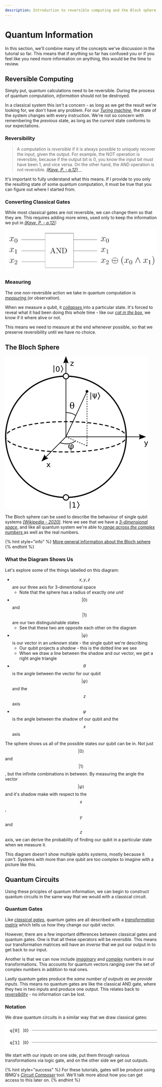```yaml
---
description: Introduction to reversible computing and the Bloch sphere
---
```


# Quantum Information

In this section, we'll combine many of the concepts we've discussion in the tutorial so far. This means that if anything so far has confused you or if you feel like you need more information on anything, this would be the time to review.

## Reversible Computing

Simply put, quantum calculations need to be reversible. During the process of quantum computation, _information_ should not be destroyed. 

In a classical system this isn't a concern - as long as we get the result we're looking for, we don't have any problem. For our [_Turing machine_](classical-models-of-computation.md#the-turing-machine), the state of the system changes with every instruction. We're not so concern with remembering the _previous_ state, as long as the _current_ state conforms to our expectations.

### Reversibility

> A computation is _reversible_ if it is always possible to uniquely recover the input, given the output. For example, the NOT operation is reversible, because if the output bit is 0, you know the input bit must have been 1, and vice versa. On the other hand, the AND operation is not reversible. [_\(Kaye, P. - p.12\)_](quantum-circuit-summary/quantum-circuit-references.md#reversibility)\_\_

It's important to fully understand what this means. If I provide to you only the resulting state of some quantum computation, it must be true that you can figure out where I started from. 

### Converting Classical Gates

While most classical gates are not reversible, we can change them so that they are. This requires adding more wires, used only to keep the information we put in [_\(Kaye, P. - p.12\)_](quantum-circuit-summary/quantum-circuit-references.md#diagram-of-the-reversible-and-gate)_:_

![The reversible AND gate keeps a copy of the inputs](../.gitbook/assets/image%20%283%29.png)

### Measuring

The one non-reversible action we take in quantum computation is [_measuring_ ](../physics/quantum-mechanics.md#measuring-quantum-systems)\(or observation\).

When we measure a qubit, it [_collapses_ ](../qubits/quantum-bits.md#measuring-qubits)into a particular state. It's forced to reveal what it had been doing this whole time - like our [_cat in the box_](../physics/quantum-mechanics.md#superposition), we know if it where alive or not.

This means we need to measure at the end whenever possible, so that we preserve reversibility until we have no choice.

## The Bloch Sphere

![A diagram of the Bloch sphere](../.gitbook/assets/bloch_sphere.svg)

The Bloch sphere can be used to describe the behaviour of single qubit systems [_\(Wikipedia - 2020\)_](quantum-circuit-summary/quantum-circuit-references.md#diagram-of-the-bloch-sphere). Here we see that we have a [_3-dimensional space_](../linear-algebra/space-dimension-and-span.md#space), and like all quantum system we're able to[ _range across the complex numbers_ ](../physics/quantum-mechanics.md#quantum-vectors)as well as the real numbers.

{% hint style="info" %}
[More general information about the Bloch sphere](https://www.quantiki.org/wiki/bloch-sphere)
{% endhint %}

### What the Diagram Shows Us

Let's explore some of the things labelled on this diagram:

* $$x, y , z$$ are our three axis for 3-dimentional space
  * Note that the sphere has a radius of exactly _one unit_ 
* $$|0\rangle$$ and $$|1\rangle$$ are our two distinguishable states
  * See that these two are opposite each other on the diagram
* $$|\psi\rangle$$ is our vector in an unknown state - the single qubit we're describing
  * Our qubit projects a _shadow_ - this is the dotted line we see
  * When we draw a line between the shadow and our vector, we get a right angle triangle
* $$\theta$$ is the angle between the vector for our qubit $$|\psi\rangle$$ and the $$z$$ axis
* $$\varphi$$ is the angle between the shadow of our qubit and the $$x$$ axis

The sphere shows us all of the possible states our qubit can be in. Not just $$|0\rangle$$and $$|1\rangle$$, but the infinite combinations in between. By measuring the angle the vector $$|\psi\rangle$$ and it's shadow make with respect to the $$x$$, $$y$$and $$z$$ axis, we can derive the probability of finding our qubit in a particular state when we measure it.

This diagram doesn't show multiple qubits systems, mostly because it _can't_. Systems with more than one qubit are too complex to imagine with a picture like this.

## Quantum Circuits

Using these priciples of quantum information, we can begin to construct quantum circuits in the same way that we would with a classical circuit.



### Quantum Gates

Like [_classical gates_](classical-models-of-computation.md#using-gates), quantum gates are all described with a [_transformation matrix_](../linear-algebra/transformations.md#transformation-matrices) which tells us how they change our qubit vector.

However, there are a few important differences between classical gates and quantum gates. One is that all these operators will be _reversible._ This means our transformation matrices will have an _inverse_ that we put our output in to get back to our input.

Another is that we can now include [_imaginary_](../physics/quantum-mechanics.md#imaginary-numbers) and [_complex_](../physics/quantum-mechanics.md#complex-numbers) numbers in our transformations. This accounts for quantum vectors ranging over the set of complex numbers in addition to real ones.

Lastly quantum gates produce the _same number of outputs as we provide inputs_. This means no quantum gates are like the classical AND gate, where they two in two inputs and produce one output. This relates back to [_reversibility_](quantum-information.md#reversibility) - no information can be lost.

### Notation

We draw quantum circuits in a similar way that we draw classical gates:

![A diagram of a simple two qubit circuit with no gates on it](../.gitbook/assets/image.png)

We start with our inputs on one side, put them through various transformations via logic gate, and on the other side we get out outputs.

{% hint style="success" %}
For these tutorials, gates will be produce using IBMQ's [_Circuit Composer_](https://quantum-computing.ibm.com/composer) tool. We'll talk more about how you can get access to this later on.
{% endhint %}

